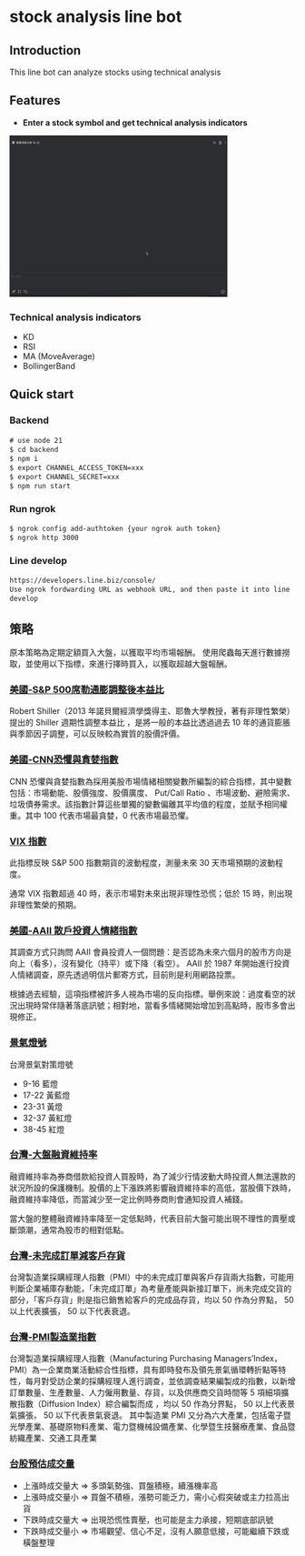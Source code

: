 # stock analysis line bot

## Introduction

<p>This line bot can analyze stocks using technical analysis</p>

## Features

- **Enter a stock symbol and get technical analysis indicators**

<img src="https://github.com/emberow/blog-image/blob/main/BlogImg/stock-analyze%20demo.gif?raw=true"  style="width: 40vw;" > <br>

### Technical analysis indicators
- KD
- RSI
- MA (MoveAverage)
- BollingerBand

## Quick start 


### Backend
```
# use node 21
$ cd backend
$ npm i
$ export CHANNEL_ACCESS_TOKEN=xxx
$ export CHANNEL_SECRET=xxx
$ npm run start
```

### Run ngrok
```
$ ngrok config add-authtoken {your ngrok auth token}
$ ngrok http 3000
```

### Line develop
```
https://developers.line.biz/console/
Use ngrok fordwarding URL as webhook URL, and then paste it into line develop
```

## 策略
原本策略為定期定額買入大盤，以獲取平均市場報酬。
使用爬蟲每天進行數據撈取，並使用以下指標，來進行擇時買入，以獲取超越大盤報酬。

### [美國-S&P 500席勒通膨調整後本益比](https://www.macromicro.me/collections/34/us-stock-relative/410/us-sp500-cyclically-adjusted-price-earnings-ratio)

Robert Shiller（2013 年諾貝爾經濟學獎得主、耶魯大學教授，著有非理性繁榮）提出的 Shiller 週期性調整本益比 ，是將一般的本益比透過過去 10 年的通貨膨脹與季節因子調整，可以反映較為實質的股價評價。

### [美國-CNN恐懼與貪婪指數](https://www.macromicro.me/collections/34/us-stock-relative/50108/cnn-fear-and-greed)

CNN 恐懼與貪婪指數為採用美股市場情緒相關變數所編製的綜合指標，其中變數包括：市場動能、股價強度、股價廣度、 Put/Call Ratio 、市場波動、避險需求、垃圾債券需求。該指數計算這些單獨的變數偏離其平均值的程度，並賦予相同權重。其中 100 代表市場最貪婪，0 代表市場最恐懼。

### [VIX 指數](https://www.macromicro.me/charts/47/vix)

此指標反映 S&P 500 指數期貨的波動程度，測量未來 30 天市場預期的波動程度。

通常 VIX 指數超過 40 時，表示市場對未來出現非理性恐慌；低於 15 時，則出現非理性繁榮的預期。

### [美國-AAII 散戶投資人情緒指數](https://www.macromicro.me/charts/20828/us-aaii-sentimentsurvey)

其調查方式只詢問 AAII 會員投資人一個問題：是否認為未來六個月的股市方向是向上（看多），沒有變化（持平）或下降（看空）。 AAII 於 1987 年開始進行投資人情緒調查，原先透過明信片郵寄方式，目前則是利用網路投票。

根據過去經驗，這項指標被許多人視為市場的反向指標。舉例來說：過度看空的狀況出現時常伴隨著落底訊號；相對地，當看多情緒開始增加到高點時，股市多會出現修正。

### [景氣燈號](https://index.ndc.gov.tw/n/zh_tw)

台灣景氣對策燈號
- 9-16  藍燈
- 17-22 黃藍燈
- 23-31 黃燈
- 32-37 黃紅燈
- 38-45 紅燈

### [台灣-大盤融資維持率](https://www.macromicro.me/charts/53117/taiwan-taiex-maintenance-margin)

融資維持率為券商借款給投資人買股時，為了減少行情波動大時投資人無法還款的狀況所設的保護機制。股價的上下漲跌將影響融資維持率的高低，當股價下跌時，融資維持率降低，而當減少至一定比例時券商則會通知投資人補錢。

當大盤的整體融資維持率降至一定低點時，代表目前大盤可能出現不理性的賣壓或斷頭潮，通常為股市的相對低點。

### [台灣-未完成訂單減客戶存貨](https://www.macromicro.me/charts/5479/tw-backlog-of-orders-customers-invertories)

台灣製造業採購經理人指數（PMI）中的未完成訂單與客戶存貨兩大指數，可能用判斷企業補庫存動能，「未完成訂單」為考量產能與新接訂單下，尚未完成交貨的部分，「客戶存貨」則是指已銷售給客戶的完成品存貨，均以 50 作為分界點， 50 以上代表擴張， 50 以下代表衰退。

### [台灣-PMI製造業指數](https://www.macromicro.me/collections/16/tw-industry-relative/126/tw-pmi)

台灣製造業採購經理人指數（Manufacturing Purchasing Managers’Index，PMI）為一企業商業活動綜合性指標，具有即時發布及領先景氣循環轉折點等特性，每月對受訪企業的採購經理人進行調查，並依調查結果編製成的指數，以新增訂單數量、生產數量、人力僱用數量、存貨，以及供應商交貨時間等 5 項細項擴散指數（Diffusion Index）綜合編製而成 ，均以 50 作為分界點， 50 以上代表景氣擴張， 50 以下代表景氣衰退。
其中製造業 PMI 又分為六大產業，包括電子暨光學產業、基礎原物料產業、電力暨機械設備產業、化學暨生技醫療產業、食品暨紡織產業、交通工具產業

### [台股預估成交量](https://www.wantgoo.com/index/0000)

- 上漲時成交量大 => 多頭氣勢強、買盤積極，續漲機率高
- 上漲時成交量小 => 買盤不積極，漲勢可能乏力，需小心假突破或主力拉高出貨
- 下跌時成交量大 => 出現恐慌性賣壓，也可能是主力承接，短期底部訊號
- 下跌時成交量小 => 市場觀望、信心不足，沒有人願意低接，可能繼續下跌或橫盤整理
